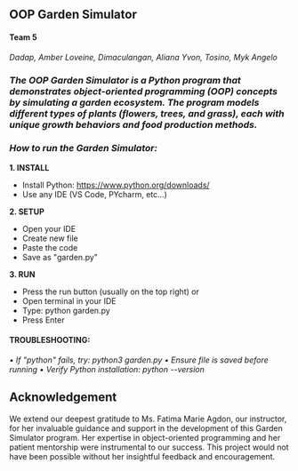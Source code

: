## OOP Garden Simulator

#### **Team 5**
*Dadap, Amber Loveine,*
*Dimaculangan, Aliana Yvon,*
*Tosino, Myk Angelo*

### ***The OOP Garden Simulator** is a Python program that demonstrates object-oriented programming (OOP) concepts by simulating a garden ecosystem. The program models different types of plants (flowers, trees, and grass), each with unique growth behaviors and food production methods.*

### *How to run the Garden Simulator:*

**1. INSTALL**
- Install Python: https://www.python.org/downloads/ 
- Use any IDE (VS Code, PYcharm, etc…)

**2. SETUP**
- Open your IDE
- Create new file
- Paste the code
- Save as "garden.py" 

**3. RUN**
- Press the run button (usually on the top right)
or
- Open terminal in your IDE
- Type: python garden.py
- Press Enter

#### TROUBLESHOOTING:
*• If "python" fails, try: python3 garden.py*
*• Ensure file is saved before running*
*• Verify Python installation: python --version*


## Acknowledgement

We extend our deepest gratitude to Ms. Fatima Marie Agdon, our instructor, for her invaluable guidance and support in the development of this Garden Simulator program. Her expertise in object-oriented programming and her patient mentorship were instrumental to our success. This project would not have been possible without her insightful feedback and encouragement.

